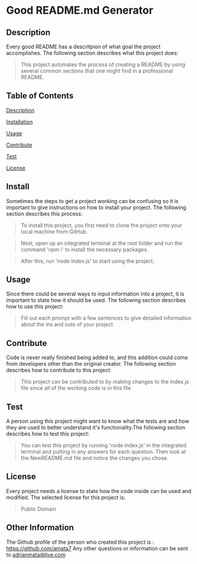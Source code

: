 # Good README.md Generator

## Description
Every good README has a descritpion of what goal the project accomplishes. The following section describes what this project does:
> This project automates the process of creating a README by using several common sections that one might find in a professional README.

## Table of Contents 
[Description](#description)

[Installation](#install)

[Usage](#usage)

[Contribute](#contribute)

[Test](#test)

[License](#license)


## Install
Sometimes the steps to get a project working can be confusing so it is important to give instructions on how to install your project. The following section describes this process:

> To install this project, you first need to clone the project onto your local machine from GitHub. 

> Next, open up an integrated terminal at the root folder and run the command 'npm i' to install the necessary packages.

> After this, run 'node index.js' to start using the project.

## Usage
Since there could be several ways to input information into a project, it is important to state how it should be used. The following section describes how to use this project:
> Fill out each prompt with a few sentences to give detailed information about the ins and outs of your project

## Contribute
Code is never really finished being added to, and this addition could come from developers other than the original creator. The following section describes how to contribute to this project:
> This project can be contributed to by making changes to the index.js file since all of the working code is in this file

## Test
A person using this project might want to know what the tests are and how they are used to better understand it's functionality.The following section describes how to test this project:
> You can test this project by running 'node index.js' in the integrated terminal and putting in any answers for each question. Then look at the NewREADME.md file and notice the changes you chose.

## License
Every project needs a license to state how the code inside can be used and modified. The selected license for this project is:
> Public Domain

## Other Information
The Github profile of the person who created this project is : https://github.com/amata7
Any other questions or information can be sent to adrianmata@live.com
